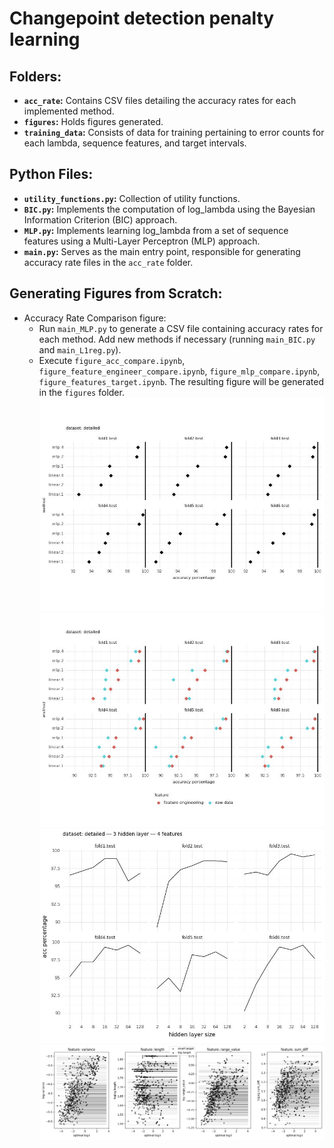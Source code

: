 # Changepoint detection penalty learning

## Folders:
- **`acc_rate`:** Contains CSV files detailing the accuracy rates for each implemented method.
- **`figures`:** Holds figures generated.
- **`training_data`:** Consists of data for training pertaining to error counts for each lambda, sequence features, and target intervals.

## Python Files:
- **`utility_functions.py`:** Collection of utility functions.
- **`BIC.py`:** Implements the computation of log_lambda using the Bayesian Information Criterion (BIC) approach.
- **`MLP.py`:** Implements learning log_lambda from a set of sequence features using a Multi-Layer Perceptron (MLP) approach.
- **`main.py`:** Serves as the main entry point, responsible for generating accuracy rate files in the `acc_rate` folder.

## Generating Figures from Scratch:
- Accuracy Rate Comparison figure:
  - Run `main_MLP.py` to generate a CSV file containing accuracy rates for each method. Add new methods if necessary (running `main_BIC.py` and `main_L1reg.py`).
  - Execute `figure_acc_compare.ipynb`, `figure_feature_engineer_compare.ipynb`, `figure_mlp_compare.ipynb`, `figure_features_target.ipynb`. The resulting figure will be generated in the `figures` folder.
    ![Plot](figures/detailed/acc_comparison.jpg)
    ![Plot](figures/detailed/feature_engineer_comparison.jpg)
    ![Plot](figures/detailed/mlp_3_layers_4_features.jpg)
    ![Plot](figures/detailed/features_targets.jpg)

